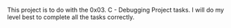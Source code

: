 This project is to do with the 0x03. C - Debugging Project tasks. I will do my level best to complete all the tasks correctly.
